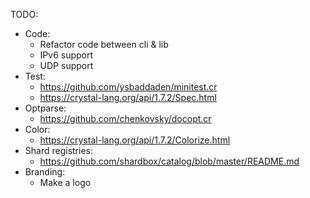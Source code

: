 TODO:

- Code:
  - Refactor code between cli & lib
  - IPv6 support
  - UDP support
- Test:
  - https://github.com/ysbaddaden/minitest.cr
  - https://crystal-lang.org/api/1.7.2/Spec.html
- Optparse:
  - https://github.com/chenkovsky/docopt.cr
- Color:
  - https://crystal-lang.org/api/1.7.2/Colorize.html
- Shard registries:
  - https://github.com/shardbox/catalog/blob/master/README.md
- Branding:
  - Make a logo
